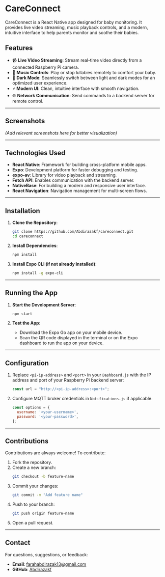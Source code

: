 # **CareConnect**

CareConnect is a React Native app designed for baby monitoring. It provides live video streaming, music playback controls, and a modern, intuitive interface to help parents monitor and soothe their babies.

## **Features**
- 📹 **Live Video Streaming**: Stream real-time video directly from a connected Raspberry Pi camera.
- 🎵 **Music Controls**: Play or stop lullabies remotely to comfort your baby.
- 🌙 **Dark Mode**: Seamlessly switch between light and dark modes for an optimized user experience.
- ⚡ **Modern UI**: Clean, intuitive interface with smooth navigation.
- 🌐 **Network Communication**: Send commands to a backend server for remote control.

---

## **Screenshots**
*(Add relevant screenshots here for better visualization)*

---

## **Technologies Used**
- **React Native**: Framework for building cross-platform mobile apps.
- **Expo**: Development platform for faster debugging and testing.
- **expo-av**: Library for video playback and streaming.
- **Fetch API**: Enables communication with the backend server.
- **NativeBase**: For building a modern and responsive user interface.
- **React Navigation**: Navigation management for multi-screen flows.

---

## **Installation**

1. **Clone the Repository**:
   ```bash
   git clone https://github.com/Abdirazakf/careconnect.git
   cd careconnect
   ```

2. **Install Dependencies**:
   ```bash
   npm install
   ```

3. **Install Expo CLI (if not already installed)**:
   ```bash
   npm install -g expo-cli
   ```

---

## **Running the App**

1. **Start the Development Server**:
   ```bash
   npm start
   ```

2. **Test the App**:
   - Download the Expo Go app on your mobile device.
   - Scan the QR code displayed in the terminal or on the Expo dashboard to run the app on your device.

---

## **Configuration**

1. Replace `<pi-ip-address>` and `<port>` in your `Dashboard.js` with the IP address and port of your Raspberry Pi backend server:
   ```javascript
   const url = "http://<pi-ip-address>:<port>";
   ```

2. Configure MQTT broker credentials in `Notifications.js` if applicable:
   ```javascript
   const options = {
     username: '<your-username>',
     password: '<your-password>',
   };
   ```

---

## **Contributions**

Contributions are always welcome! To contribute:
1. Fork the repository.
2. Create a new branch:
   ```bash
   git checkout -b feature-name
   ```
3. Commit your changes:
   ```bash
   git commit -m "Add feature name"
   ```
4. Push to your branch:
   ```bash
   git push origin feature-name
   ```
5. Open a pull request.

---

## **Contact**

For questions, suggestions, or feedback:
- **Email**: [farahabdirazak13@gmail.com](mailto:farahabdirazak13@gmail.com)
- **GitHub**: [Abdirazakf](https://github.com/Abdirazakf)